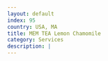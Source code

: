 ```yaml
---
layout: default
index: 95
country: USA, MA
title: MEM TEA Lemon Chamomile
category: Services
description: |
---
```

